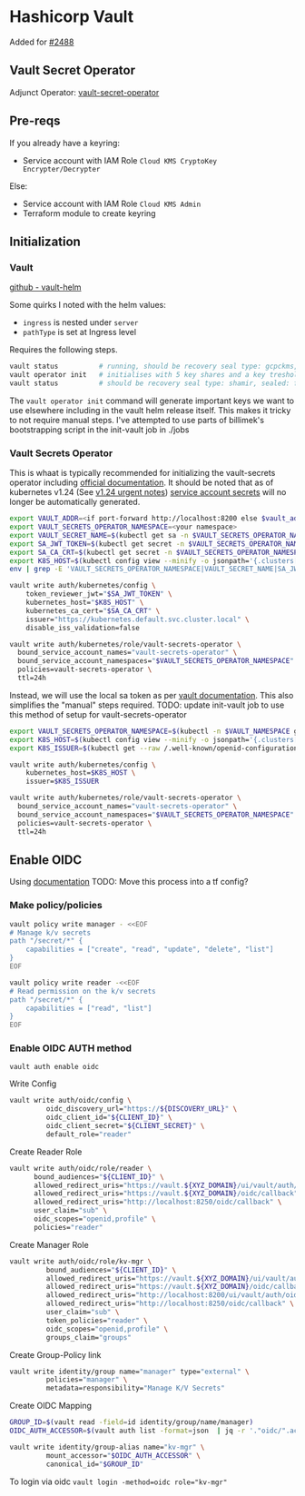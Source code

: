 # Hashicorp Vault

Added for [#2488](https://github.com/h3mmy/bloopySphere/issues/2488)

## Vault Secret Operator

Adjunct Operator: [vault-secret-operator](https://github.com/ricoberger/vault-secrets-operator)

## Pre-reqs

If you already have a keyring:

- Service account with IAM Role `Cloud KMS CryptoKey Encrypter/Decrypter`

Else:

- Service account with IAM Role `Cloud KMS Admin`
- Terraform module to create keyring

## Initialization

### Vault

[github - vault-helm](https://github.com/hashicorp/vault-helm)

Some quirks I noted with the helm values:

- `ingress` is nested under `server`
- `pathType` is set at Ingress level

Requires the following steps.

```bash
vault status          # running, should be recovery seal type: gcpckms, sealed: true)
vault operator init   # initialises with 5 key shares and a key treshold of 3. distribute carefully.
vault status          # should be recovery seal type: shamir, sealed: false
```

The `vault operator init` command will generate important keys we want to use elsewhere including in the vault helm release itself. This makes it tricky to not require manual steps. I've attempted to use parts of billimek's bootstrapping script in the init-vault job in ./jobs

### Vault Secrets Operator

This is whaat is typically recommended for initializing the vault-secrets operator including [official documentation](https://github.com/ricoberger/vault-secrets-operator). It should be noted that as of kubernetes v1.24 (See [v1.24 urgent notes](https://github.com/kubernetes/kubernetes/blob/master/CHANGELOG/CHANGELOG-1.24.md#urgent-upgrade-notes)) [service account secrets](https://kubernetes.io/docs/concepts/configuration/secret/#service-account-token-secrets) will no longer be automatically generated.

```sh
export VAULT_ADDR=<if port-forward http://localhost:8200 else $vault_addr>
export VAULT_SECRETS_OPERATOR_NAMESPACE=<your namespace>
export VAULT_SECRET_NAME=$(kubectl get sa -n $VAULT_SECRETS_OPERATOR_NAMESPACE vault-secrets-operator -o jsonpath="{.secrets[*]['name']}")
export SA_JWT_TOKEN=$(kubectl get secret -n $VAULT_SECRETS_OPERATOR_NAMESPACE $VAULT_SECRET_NAME -o jsonpath="{.data.token}" | base64 --decode; echo)
export SA_CA_CRT=$(kubectl get secret -n $VAULT_SECRETS_OPERATOR_NAMESPACE $VAULT_SECRET_NAME -o jsonpath="{.data['ca\.crt']}" | base64 --decode; echo)
export K8S_HOST=$(kubectl config view --minify -o jsonpath='{.clusters[0].cluster.server}')
env | grep -E 'VAULT_SECRETS_OPERATOR_NAMESPACE|VAULT_SECRET_NAME|SA_JWT_TOKEN|SA_CA_CRT|K8S_HOST'

vault write auth/kubernetes/config \
    token_reviewer_jwt="$SA_JWT_TOKEN" \
    kubernetes_host="$K8S_HOST" \
    kubernetes_ca_cert="$SA_CA_CRT" \
    issuer="https://kubernetes.default.svc.cluster.local" \
    disable_iss_validation=false

vault write auth/kubernetes/role/vault-secrets-operator \
  bound_service_account_names="vault-secrets-operator" \
  bound_service_account_namespaces="$VAULT_SECRETS_OPERATOR_NAMESPACE" \
  policies=vault-secrets-operator \
  ttl=24h
```

Instead, we will use the local sa token as per [vault documentation](https://developer.hashicorp.com/vault/docs/auth/kubernetes#use-local-service-account-token-as-the-reviewer-jwt). This also simplifies the "manual" steps required.
TODO: update init-vault job to use this method of setup for vault-secrets-operator

```bash
export VAULT_SECRETS_OPERATOR_NAMESPACE=$(kubectl -n $VAULT_NAMESPACE get sa vault-secrets-operator -o jsonpath="{.metadata.namespace}")
export K8S_HOST=$(kubectl config view --minify -o jsonpath='{.clusters[0].cluster.server}')
export K8S_ISSUER=$(kubectl get --raw /.well-known/openid-configuration | jq -r .issuer)

vault write auth/kubernetes/config \
    kubernetes_host=$K8S_HOST \
    issuer=$K8S_ISSUER

vault write auth/kubernetes/role/vault-secrets-operator \
  bound_service_account_names="vault-secrets-operator" \
  bound_service_account_namespaces="$VAULT_SECRETS_OPERATOR_NAMESPACE" \
  policies=vault-secrets-operator \
  ttl=24h
```

## Enable OIDC

Using [documentation](https://developer.hashicorp.com/vault/tutorials/auth-methods/oidc-auth)
TODO: Move this process into a tf config?

### Make policy/policies

```sh
vault policy write manager - <<EOF
# Manage k/v secrets
path "/secret/*" {
    capabilities = ["create", "read", "update", "delete", "list"]
}
EOF
```

```sh
vault policy write reader -<<EOF
# Read permission on the k/v secrets
path "/secret/*" {
    capabilities = ["read", "list"]
}
EOF
```

### Enable OIDC AUTH method

`vault auth enable oidc`

Write Config

```sh
vault write auth/oidc/config \
         oidc_discovery_url="https://${DISCOVERY_URL}" \
         oidc_client_id="${CLIENT_ID}" \
         oidc_client_secret="${CLIENT_SECRET}" \
         default_role="reader"
```

Create Reader Role

```sh
vault write auth/oidc/role/reader \
      bound_audiences="${CLIENT_ID}" \
      allowed_redirect_uris="https://vault.${XYZ_DOMAIN}/ui/vault/auth/oidc/oidc/callback" \
      allowed_redirect_uris="https://vault.${XYZ_DOMAIN}/oidc/callback" \
      allowed_redirect_uris="http://localhost:8250/oidc/callback" \
      user_claim="sub" \
      oidc_scopes="openid,profile" \
      policies="reader"
```

Create Manager Role

```sh
vault write auth/oidc/role/kv-mgr \
         bound_audiences="${CLIENT_ID}" \
         allowed_redirect_uris="https://vault.${XYZ_DOMAIN}/ui/vault/auth/oidc/oidc/callback" \
         allowed_redirect_uris="https://vault.${XYZ_DOMAIN}/oidc/callback" \
         allowed_redirect_uris="http://localhost:8200/ui/vault/auth/oidc/oidc/callback" \
         allowed_redirect_uris="http://localhost:8250/oidc/callback" \
         user_claim="sub" \
         token_policies="reader" \
         oidc_scopes="openid,profile" \
         groups_claim="groups"
```

Create Group-Policy link

```sh
vault write identity/group name="manager" type="external" \
         policies="manager" \
         metadata=responsibility="Manage K/V Secrets"
```

Create OIDC Mapping

```sh
GROUP_ID=$(vault read -field=id identity/group/name/manager)
OIDC_AUTH_ACCESSOR=$(vault auth list -format=json  | jq -r '."oidc/".accessor')

vault write identity/group-alias name="kv-mgr" \
         mount_accessor="$OIDC_AUTH_ACCESSOR" \
         canonical_id="$GROUP_ID"
```

To login via oidc `vault login -method=oidc role="kv-mgr"`
